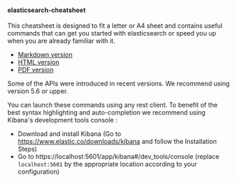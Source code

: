 #### elasticsearch-cheatsheet

This cheatsheet is designed to fit a letter or A4 sheet and contains useful commands that can get you started with elasticsearch or speed you up when you are already familiar with it.

 - [Markdown version](elasticsearch-cheatsheet.md)
 - [HTML version](elasticsearch-cheatsheet.html)
 - [PDF version](elasticsearch-cheatsheet.pdf)

Some of the APIs were introduced in recent versions. We recommend using version 5.6 or upper.

You can launch these commands using any rest client. To benefit of the best syntax highlighting and auto-completion we recommend using Kibana's development tools console :

 - Download and install Kibana (Go to https://www.elastic.co/downloads/kibana and follow the Installation Steps)
 - Go to https://localhost:5601/app/kibana#/dev_tools/console (replace `localhost:5601` by the appropriate location according to your configuration)
